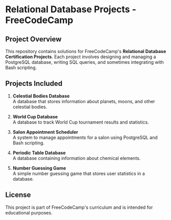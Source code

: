 # Relational Database Projects - FreeCodeCamp

## Project Overview
This repository contains solutions for FreeCodeCamp's **Relational Database Certification Projects**. Each project involves designing and managing a PostgreSQL database, writing SQL queries, and sometimes integrating with Bash scripting.

## Projects Included

1. **Celestial Bodies Database**  
   A database that stores information about planets, moons, and other celestial bodies.

2. **World Cup Database**  
   A database to track World Cup tournament results and statistics.

3. **Salon Appointment Scheduler**  
   A system to manage appointments for a salon using PostgreSQL and Bash scripting.

4. **Periodic Table Database**  
   A database containing information about chemical elements.

5. **Number Guessing Game**  
   A simple number guessing game that stores user statistics in a database.

## License
This project is part of FreeCodeCamp's curriculum and is intended for educational purposes.
